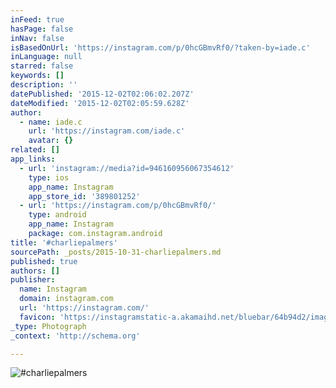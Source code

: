 ```yaml
---
inFeed: true
hasPage: false
inNav: false
isBasedOnUrl: 'https://instagram.com/p/0hcGBmvRf0/?taken-by=iade.c'
inLanguage: null
starred: false
keywords: []
description: ''
datePublished: '2015-12-02T02:06:02.207Z'
dateModified: '2015-12-02T02:05:59.628Z'
author:
  - name: iade.c
    url: 'https://instagram.com/iade.c'
    avatar: {}
related: []
app_links:
  - url: 'instagram://media?id=946160956067354612'
    type: ios
    app_name: Instagram
    app_store_id: '389801252'
  - url: 'https://instagram.com/p/0hcGBmvRf0/'
    type: android
    app_name: Instagram
    package: com.instagram.android
title: '#charliepalmers'
sourcePath: _posts/2015-10-31-charliepalmers.md
published: true
authors: []
publisher:
  name: Instagram
  domain: instagram.com
  url: 'https://instagram.com/'
  favicon: 'https://instagramstatic-a.akamaihd.net/bluebar/64b94d2/images/ico/favicon.ico'
_type: Photograph
_context: 'http://schema.org'

---
```

![#charliepalmers](https://scontent.cdninstagram.com/hphotos-xaf1/t51.2885-15/e15/11055722_1608666519347226_555635429_n.jpg)